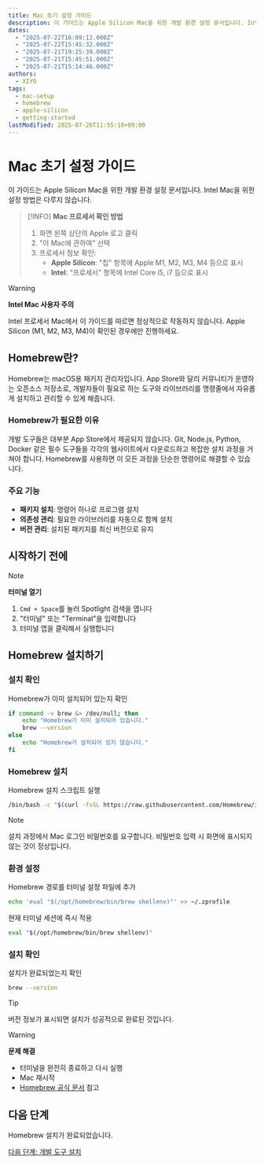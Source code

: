 ```yaml
---
title: Mac 초기 설정 가이드
description: 이 가이드는 Apple Silicon Mac을 위한 개발 환경 설정 문서입니다. Intel Mac을 위한 설정 방법은 다루지 않습니다.
dates:
  - "2025-07-22T16:09:12.000Z"
  - "2025-07-22T15:45:32.000Z"
  - "2025-07-21T19:25:39.000Z"
  - "2025-07-21T15:45:51.000Z"
  - "2025-07-21T15:14:46.000Z"
authors:
  - XIYO
tags:
  - mac-setup
  - homebrew
  - apple-silicon
  - getting-started
lastModified: 2025-07-26T11:55:18+09:00
---
```


# Mac 초기 설정 가이드

이 가이드는 Apple Silicon Mac을 위한 개발 환경 설정 문서입니다. Intel Mac을 위한 설정 방법은 다루지 않습니다.

> [!INFO]
> **Mac 프로세서 확인 방법**
> 
> 1. 화면 왼쪽 상단의 Apple 로고 클릭
> 2. "이 Mac에 관하여" 선택
> 3. 프로세서 정보 확인:
>    - **Apple Silicon**: "칩" 항목에 Apple M1, M2, M3, M4 등으로 표시
>    - **Intel**: "프로세서" 항목에 Intel Core i5, i7 등으로 표시

> [!WARNING]
> **Intel Mac 사용자 주의**
> 
> Intel 프로세서 Mac에서 이 가이드를 따르면 정상적으로 작동하지 않습니다.
> Apple Silicon (M1, M2, M3, M4)이 확인된 경우에만 진행하세요.

## Homebrew란?

Homebrew는 macOS용 패키지 관리자입니다. App Store와 달리 커뮤니티가 운영하는 오픈소스 저장소로, 개발자들이 필요로 하는 도구와 라이브러리를 명령줄에서 자유롭게 설치하고 관리할 수 있게 해줍니다.

### Homebrew가 필요한 이유

개발 도구들은 대부분 App Store에서 제공되지 않습니다. Git, Node.js, Python, Docker 같은 필수 도구들을 각각의 웹사이트에서 다운로드하고 복잡한 설치 과정을 거쳐야 합니다. Homebrew를 사용하면 이 모든 과정을 단순한 명령어로 해결할 수 있습니다.

### 주요 기능

- **패키지 설치**: 명령어 하나로 프로그램 설치
- **의존성 관리**: 필요한 라이브러리를 자동으로 함께 설치
- **버전 관리**: 설치된 패키지를 최신 버전으로 유지

## 시작하기 전에

> [!NOTE]
> **터미널 열기**
> 1. `Cmd + Space`를 눌러 Spotlight 검색을 엽니다
> 2. "터미널" 또는 "Terminal"을 입력합니다
> 3. 터미널 앱을 클릭해서 실행합니다

## Homebrew 설치하기

### 설치 확인

Homebrew가 이미 설치되어 있는지 확인

```bash
if command -v brew &> /dev/null; then
    echo "Homebrew가 이미 설치되어 있습니다."
    brew --version
else
    echo "Homebrew가 설치되어 있지 않습니다."
fi
```

### Homebrew 설치

Homebrew 설치 스크립트 실행

```bash
/bin/bash -c "$(curl -fsSL https://raw.githubusercontent.com/Homebrew/install/HEAD/install.sh)"
```

> [!NOTE]
> 설치 과정에서 Mac 로그인 비밀번호를 요구합니다.
> 비밀번호 입력 시 화면에 표시되지 않는 것이 정상입니다.

### 환경 설정

Homebrew 경로를 터미널 설정 파일에 추가

```bash
echo 'eval "$(/opt/homebrew/bin/brew shellenv)"' >> ~/.zprofile
```

현재 터미널 세션에 즉시 적용

```bash
eval "$(/opt/homebrew/bin/brew shellenv)"
```


### 설치 확인

설치가 완료되었는지 확인

```bash
brew --version
```

> [!TIP]
> 버전 정보가 표시되면 설치가 성공적으로 완료된 것입니다.

> [!WARNING]
> **문제 해결**
> - 터미널을 완전히 종료하고 다시 실행
> - Mac 재시작
> - [Homebrew 공식 문서](https://docs.brew.sh/Installation) 참고

## 다음 단계

Homebrew 설치가 완료되었습니다.

[다음 단계: 개발 도구 설치](macos-step01-essential-developer-tools)
